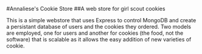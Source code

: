 #Annaliese's Cookie Store
##A web store for girl scout cookies

This is a simple webstore that uses Express to control MongoDB and create a persistant database of users and the cookies they ordered. Two models are employed, one for users and another for cookies (the food, not the software) that is scalable as it allows the easy addition of new varieties of cookie. 